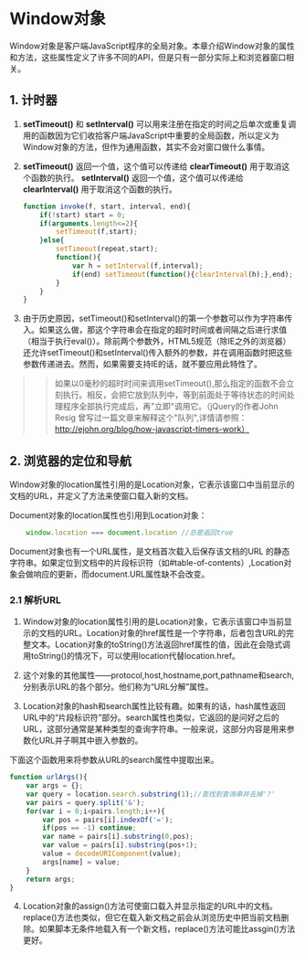 # Window对象

Window对象是客户端JavaScript程序的全局对象。本章介绍Window对象的属性和方法，这些属性定义了许多不同的API，但是只有一部分实际上和浏览器窗口相关。

## 1. 计时器
 
 1. **setTimeout()** 和 **setInterval()** 可以用来注册在指定的时间之后单次或重复调用的函数因为它们收拾客户端JavaScript中重要的全局函数，所以定义为Window对象的方法，但作为通用函数，其实不会对窗口做什么事情。

2. **setTimeout()** 返回一个值，这个值可以传递给 **clearTimeout()** 用于取消这个函数的执行。 **setInterval()** 返回一个值，这个值可以传递给 **clearInterval()** 用于取消这个函数的执行。
    ```javascript
    function invoke(f, start, interval, end){
        if(!start) start = 0;
        if(arguments.length<=2){
            setTimeout(f,start);
        }else{
            setTimeout(repeat,start);
            function(){
                var h = setInterval(f,interval);
                if(end) setTimeout(function(){clearInterval(h);},end);
            }
        }
    }
    ```

3. 由于历史原因，setTimeout()和setInterval()的第一个参数可以作为字符串传入。如果这么做，那这个字符串会在指定的超时时间或者间隔之后进行求值（相当于执行eval()）。除前两个参数外，HTML5规范（除IE之外的浏览器）还允许setTimeout()和setInterval()传入额外的参数，并在调用函数时把这些参数传递进去。然而，如果需要支持IE的话，就不要应用此特性了。

>> 如果以0毫秒的超时时间来调用setTimeout(),那么指定的函数不会立刻执行。相反，会把它放到队列中，等到前面处于等待状态的时间处理程序全部执行完成后，再"立即"调用它。（jQuery的作者John Resig 曾写过一篇文章来解释这个"队列",详情请参照：http://ejohn.org/blog/how-javascript-timers-work）


## 2. 浏览器的定位和导航

Window对象的location属性引用的是Location对象，它表示该窗口中当前显示的文档的URL，并定义了方法来使窗口载入新的文档。

Document对象的location属性也引用到Location对象：
```javascript
    window.location === document.location //总是返回true
```

Document对象也有一个URL属性，是文档首次载入后保存该文档的URL
的静态字符串。如果定位到文档中的片段标识符（如#table-of-contents）,Location对象会做响应的更新，而document.URL属性缺不会改变。

### 2.1 解析URL

1. Window对象的location属性引用的是Location对象，它表示该窗口中当前显示的文档的URL。Location对象的href属性是一个字符串，后者包含URL的完整文本。Location对象的toString()方法返回href属性的值，因此在会隐式调用toString()的情况下，可以使用location代替location.href。

2. 这个对象的其他属性——protocol,host,hostname,port,pathname和search,分别表示URL的各个部分。他们称为“URL分解”属性。

3. Location对象的hash和search属性比较有趣。如果有的话，hash属性返回URL中的“片段标识符”部分。search属性也类似，它返回的是问好之后的URL，这部分通常是某种类型的查询字符串。一般来说，这部分内容是用来参数化URL并子啊其中嵌入参数的。

下面这个函数用来将参数从URL的search属性中提取出来。

```javascript
function urlArgs(){
    var args = {};
    var query = location.search.substring(1);//查找到查询串并去掉'?'
    var pairs = query.split('&');
    for(var i = 0;i<pairs.length;i++){
        var pos = pairs[i].indexOf('=');
        if(pos == -1) continue;
        var name = pairs[i].substring(0,pos);
        var value = pairs[i].substring(pos+1);
        value = decodeURIComponent(value);
        args[name] = value;
    }
    return args;
}
```
4. Location对象的assign()方法可使窗口载入并显示指定的URL中的文档。replace()方法也类似，但它在载入新文档之前会从浏览历史中把当前文档删除。如果脚本无条件地载入有一个新文档，replace()方法可能比assgin()方法更好。
